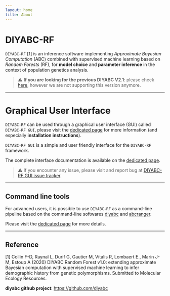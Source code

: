 ```yaml
---
layout: home
title: About
---
```


# DIYABC-RF

`DIYABC-RF` [1] is an inference software implementing 
*Approximate Bayesian Computation* (ABC) combined with 
supervised machine learning based on *Random Forests* (RF), 
for **model choice** and **parameter inference** in the context of 
population genetics analysis.

> :warning: **If you are looking for the previous DIYABC V2.1**: please check [here](/old), however we are not supporting this version anymore.

---

# Graphical User Interface

`DIYABC-RF` can be used through a graphical user interface (GUI) called `DIYABC-RF GUI`, please visit the [dedicated page](/gui/) for more 
information (and especially **installation instructions**).

`DIYABC-RF GUI` is a simple and user friendly interface for the `DIYABC-RF` 
framework.

The complete interface documentation is available on the 
[dedicated page](/doc/).

> :warning: If you encounter any issue, please visit and report bug at [DIYABC-RF GUI issue tracker](https://github.com/diyabc/diyabcGUI/issues).

---

## Command line tools

For advanced users, it is possible to use `DIYABC-RF` as a command-line 
pipeline based on the command-line softwares [diyabc](https://github.com/diyabc/diyabc) 
and [abcranger](https://github.com/diyabc/abcranger).

Please visit the [dedicated page](/cli/) for more details.

---

## Reference

[1] Collin F-D, Raynal L, Durif G, Gautier M, Vitalis R, Lombaert E., Marin J-M, Estoup A (2020) DIYABC Random Forest v1.0: extending approximate Bayesian computation with supervised machine learning to infer demographic history from genetic polymorphisms. Submitted to Molecular Ecology Resources.

**diyabc github project**: <https://github.com/diyabc>


